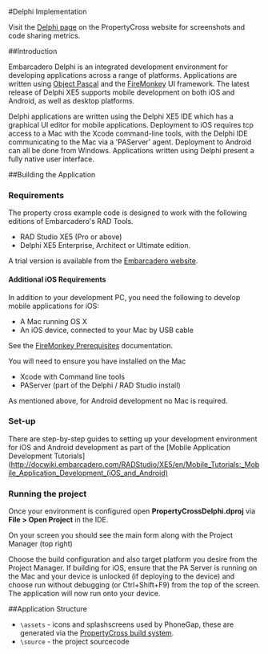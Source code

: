#Delphi Implementation

Visit the [Delphi page](http://propertycross.com/delphi/) on the PropertyCross website for screenshots and code sharing metrics.

##Introduction

Embarcadero Delphi is an integrated development environment for developing applications across a range of platforms. Applications are written using [Object Pascal](http://en.wikipedia.org/wiki/Object_Pascal) and the [FireMonkey](http://en.wikipedia.org/wiki/FireMonkey) UI framework. The latest release of Delphi XE5 supports mobile development on both iOS and Android, as well as desktop platforms. 

Delphi applications are written using the Delphi XE5 IDE which has a graphical UI editor for mobile applications. Deployment to iOS requires tcp access to a Mac with the Xcode command-line tools, with the Delphi IDE communicating to the Mac via a 'PAServer' agent. Deployment to Android can all be done from Windows. Applications written using Delphi present a fully native user interface.

##Building the Application

### Requirements

The property cross example code is designed to work with the following editions of Embarcadero's RAD Tools.

- RAD Studio XE5 (Pro or above) 
- Delphi XE5 Enterprise, Architect or Ultimate edition.

A trial version is available from the [Embarcadero website](http://www.embarcadero.com/products/delphi/downloads).

#### Additional iOS Requirements 

In addition to your development PC, you need the following to develop mobile applications for iOS:

- A Mac running OS X
- An iOS device, connected to your Mac by USB cable

See the [FireMonkey Prerequisites](http://docwiki.embarcadero.com/RADStudio/en/FireMonkey_Platform_Prerequisites) documentation.

You will need to ensure you have installed on the Mac

 - Xcode with Command line tools
 - PAServer (part of the Delphi / RAD Studio install)
 
As mentioned above, for Android development no Mac is required.


### Set-up

There are step-by-step guides to setting up your development environment for iOS and Android development as part of the [Mobile Application Development Tutorials](http://docwiki.embarcadero.com/RADStudio/XE5/en/Mobile_Tutorials:_Mobile_Application_Development_(iOS_and_Android)

### Running the project

Once your environment is configured open **PropertyCrossDelphi.dproj** via **File > 
Open Project** in the IDE.

On your screen you should see the main form along with the Project Manager (top right)
 

Choose the build configuration and also target platform you desire from the Project Manager. If building for iOS, ensure that the PA Server is running on the Mac and your device is unlocked (if deploying to the device) and choose run without debugging  (or Ctrl+Shift+F9) from the top of the screen. The application will now run onto your device.

##Application Structure

 + `\assets` - icons and splashscreens used by PhoneGap, these are generated via the [PropertyCross build system](https://github.com/ColinEberhardt/PropertyCross/tree/master/build).
 + `\source` - the project sourcecode
